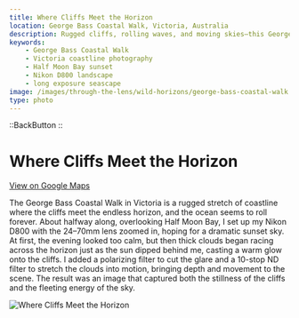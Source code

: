 ```yaml
---
title: Where Cliffs Meet the Horizon
location: George Bass Coastal Walk, Victoria, Australia
description: Rugged cliffs, rolling waves, and moving skies—this George Bass Coastal Walk photo captures the drama of sunset with long exposure magic.
keywords:
    - George Bass Coastal Walk
    - Victoria coastline photography
    - Half Moon Bay sunset
    - Nikon D800 landscape
    - long exposure seascape
image: /images/through-the-lens/wild-horizons/george-bass-coastal-walk.jpg
type: photo
---
```


::BackButton
::

# Where Cliffs Meet the Horizon

<a href="https://www.google.com/maps/search/?api=1&query=Half+Moon+Bay+San+Remo,+Victoria,+Australia" target="_blank" rel="noopener noreferrer">View on Google Maps</a>

The George Bass Coastal Walk in Victoria is a rugged stretch of coastline where the cliffs meet the endless horizon, and the ocean seems to roll forever. About halfway along, overlooking Half Moon Bay, I set up my Nikon D800 with the 24–70mm lens zoomed in, hoping for a dramatic sunset sky. At first, the evening looked too calm, but then thick clouds began racing across the horizon just as the sun dipped behind me, casting a warm glow onto the cliffs. I added a polarizing filter to cut the glare and a 10-stop ND filter to stretch the clouds into motion, bringing depth and movement to the scene. The result was an image that captured both the stillness of the cliffs and the fleeting energy of the sky.

![Where Cliffs Meet the Horizon](/images/through-the-lens/wild-horizons/george-bass-coastal-walk.jpg)

<div class="mb-8"></div>
